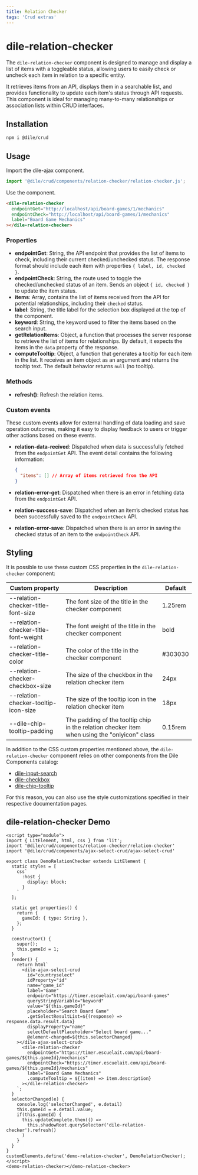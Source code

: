 ```yaml
---
title: Relation Checker
tags: 'Crud extras'
---
```


# dile-relation-checker

The `dile-relation-checker` component is designed to manage and display a list of items with a toggleable status, allowing users to easily check or uncheck each item in relation to a specific entity. 

It retrieves items from an API, displays them in a searchable list, and provides functionality to update each item's status through API requests. This component is ideal for managing many-to-many relationships or association lists within CRUD interfaces.

## Installation

```bash
npm i @dile/crud
```

## Usage

Import the dile-ajax component.

```javascript
import '@dile/crud/components/relation-checker/relation-checker.js';
```

Use the component.

```html
<dile-relation-checker 
  endpointGet="http://localhost/api/board-games/1/mechanics"
  endpointCheck="http://localhost/api/board-games/1/mechanics" 
  label="Board Game Mechanics"
></dile-relation-checker>
```

### Properties

- **endpointGet**: String, the API endpoint that provides the list of items to check, including their current checked/unchecked status. The response format should include each item with properties `{ label, id, checked }`.
- **endpointCheck**: String, the route used to toggle the checked/unchecked status of an item. Sends an object `{ id, checked }` to update the item status.
- **items**: Array, contains the list of items received from the API for potential relationships, including their `checked` status.
- **label**: String, the title label for the selection box displayed at the top of the component.
- **keyword**: String, the keyword used to filter the items based on the search input.
- **getRelationItems**: Object, a function that processes the server response to retrieve the list of items for relationships. By default, it expects the items in the `data` property of the response.
- **computeTooltip**: Object, a function that generates a tooltip for each item in the list. It receives an item object as an argument and returns the tooltip text. The default behavior returns `null` (no tooltip).

### Methods

- **refresh()**: Refresh the relation items.

### Custom events

These custom events allow for external handling of data loading and save operation outcomes, making it easy to display feedback to users or trigger other actions based on these events.

- **relation-data-recived**: Dispatched when data is successfully fetched from the `endpointGet` API. The event detail contains the following information:

  ```json
  {
    "items": [] // Array of items retrieved from the API
  }
  ```

- **relation-error-get**: Dispatched when there is an error in fetching data from the `endpointGet` API.
- **relation-success-save**: Dispatched when an item’s checked status has been successfully saved to the `endpointCheck` API.
- **relation-error-save**: Dispatched when there is an error in saving the checked status of an item to the `endpointCheck` API.

## Styling

It is possible to use these custom CSS properties in the `dile-relation-checker` component:

Custom property | Description | Default
----------------|-------------|---------
--relation-checker-title-font-size | The font size of the title in the checker component | 1.25rem
--relation-checker-title-font-weight | The font weight of the title in the checker component | bold
--relation-checker-title-color | The color of the title in the checker component | #303030
--relation-checker-checkbox-size | The size of the checkbox in the relation checker item | 24px
--relation-checker-tooltip-icon-size | The size of the tooltip icon in the relation checker item | 18px
--dile-chip-tooltip-padding | The padding of the tooltip chip in the relation checker item when using the "onlyicon" class | 0.15rem

In addition to the CSS custom properties mentioned above, the `dile-relation-checker` component relies on other components from the Dile Components catalog:

- [dile-input-search](/components/dile-input-search/)
- [dile-checkbox](/components/dile-checkbox/)
- [dile-chip-tooltip](/components/dile-chip-tooltip/)

For this reason, you can also use the style customizations specified in their respective documentation pages.

## dile-relation-checker Demo

```html:preview
<script type="module">
import { LitElement, html, css } from 'lit';
import '@dile/crud/components/relation-checker/relation-checker'
import '@dile/crud/components/ajax-select-crud/ajax-select-crud'

export class DemoRelationChecker extends LitElement {
  static styles = [
    css`
      :host {
        display: block;
      }
    `
  ];

  static get properties() {
    return {
      gameId: { type: String },
    };
  }

  constructor() {
    super();
    this.gameId = 1;
  }
  render() {
    return html`
      <dile-ajax-select-crud
        id="countryselect"
        idProperty="id"
        name="game_id"
        label="Game"
        endpoint="https://timer.escuelait.com/api/board-games" 
        queryStringVariable="keyword"
        value="${this.gameId}"
        placeholder="Search Board Game"
        .getSelectResultList=${(response) => response.data.result.data}
        displayProperty="name"
        selectDefaultPlaceholder="Select board game..."
        @element-changed=${this.selectorChanged}
    ></dile-ajax-select-crud>
      <dile-relation-checker 
        endpointGet="https://timer.escuelait.com/api/board-games/${this.gameId}/mechanics"
        endpointCheck="https://timer.escuelait.com/api/board-games/${this.gameId}/mechanics" 
        label="Board Game Mechanics"
        .computeTooltip = ${(item) => item.description}
      ></dile-relation-checker>
    `;
  }
  selectorChanged(e) {
    console.log('selectorChanged', e.detail)
    this.gameId = e.detail.value;
    if(this.gameId) {
      this.updateComplete.then(() => 
        this.shadowRoot.querySelector('dile-relation-checker').refresh()
      )
    }
  }
}
customElements.define('demo-relation-checker', DemoRelationChecker);
</script>
<demo-relation-checker></demo-relation-checker>
```
